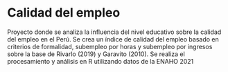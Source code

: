 # Calidad del empleo
Proyecto donde se analiza la influencia del nivel educativo sobre la calidad del empleo en el Perú. Se crea un índice de calidad del empleo basado en criterios de formalidad, subempleo por horas y subempleo por ingresos sobre la base de Rivarlo (2019) y Garavito (2010). Se realiza el procesamiento y análisis en R utilizando datos de la ENAHO 2021
